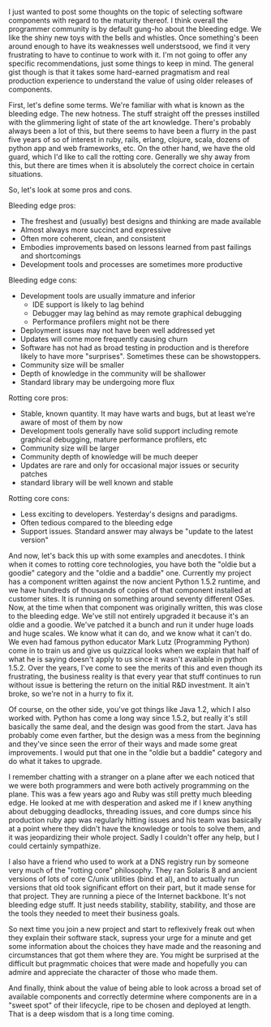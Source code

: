 I just wanted to post some thoughts on the topic of selecting software components with regard to the maturity thereof. I think overall the programmer community is by default gung-ho about the bleeding edge. We like the shiny new toys with the bells and whistles. Once something's been around enough to have its weaknesses well understsood, we find it very frustrating to have to continue to work with it. I'm not going to offer any specific recommendations, just some things to keep in mind. The general gist though is that it takes some hard-earned pragmatism and real production experience to understand the value of using older releases of components.

First, let's define some terms. We're familiar with what is known as the bleeding edge. The new hotness. The stuff straight off the presses instilled with the glimmering light of state of the art knowledge. There's probably always been a lot of this, but there seems to have been a flurry in the past five years of so of interest in ruby, rails, erlang, clojure, scala, dozens of python app and web frameworks, etc. On the other hand, we have the old guard, which I'd like to call the rotting core. Generally we shy away from this, but there are times when it is absolutely the correct choice in certain situations.

So, let's look at some pros and cons.

Bleeding edge pros:

*   The freshest and (usually) best designs and thinking are made available
*   Almost always more succinct and expressive
*   Often more coherent, clean, and consistent
*   Embodies improvements based on lessons learned from past failings and shortcomings
*   Development tools and processes are sometimes more productive

Bleeding edge cons:

*   Development tools are usually immature and inferior
    *   IDE support is likely to lag behind
    *   Debugger may lag behind as may remote graphical debugging
    *   Performance profilers might not be there
*   Deployment issues may not have been well addressed yet
*   Updates will come more frequently causing churn
*   Software has not had as broad testing in production and is therefore likely to have more "surprises". Sometimes these can be showstoppers.
*   Community size will be smaller
*   Depth of knowledge in the community will be shallower
*   Standard library may be undergoing more flux

Rotting core pros:

*   Stable, known quantity. It may have warts and bugs, but at least we're aware of most of them by now
*   Development tools generally have solid support including remote graphical debugging, mature performance profilers, etc
*   Community size will be larger
*   Community depth of knowledge will be much deeper
*   Updates are rare and only for occasional major issues or security patches
*   standard library will be well known and stable

Rotting core cons:

*   Less exciting to developers. Yesterday's designs and paradigms.
*   Often tedious compared to the bleeding edge
*   Support issues. Standard answer may always be "update to the latest version"

And now, let's back this up with some examples and anecdotes. I think when it comes to rotting core technologies, you have both the "oldie but a goodie" category and the "oldie and a baddie" one. Currently my project has a component written against the now ancient Python 1.5.2 runtime, and we have hundreds of thousands of copies of that component installed at customer sites. It is running on something around seventy different OSes. Now, at the time when that component was originally written, this was close to the bleeding edge. We've still not entirely upgraded it because it's an oldie and a goodie. We've patched it a bunch and run it under huge loads and huge scales. We know what it can do, and we know what it can't do. We even had famous python educator Mark Lutz (Programming Python) come in to train us and give us quizzical looks when we explain that half of what he is saying doesn't apply to us since it wasn't available in python 1.5.2\. Over the years, I've come to see the merits of this and even though its frustrating, the business reality is that every year that stuff continues to run without issue is bettering the return on the initial R&D investment. It ain't broke, so we're not in a hurry to fix it.

Of course, on the other side, you've got things like Java 1.2, which I also worked with. Python has come a long way since 1.5.2, but really it's still basically the same deal, and the design was good from the start. Java has probably come even farther, but the design was a mess from the beginning and they've since seen the error of their ways and made some great improvements. I would put that one in the "oldie but a baddie" category and do what it takes to upgrade.

I remember chatting with a stranger on a plane after we each noticed that we were both programmers and were both actively programming on the plane. This was a few years ago and Ruby was still pretty much bleeding edge. He looked at me with desperation and asked me if I knew anything about debugging deadlocks, threading issues, and core dumps since his production ruby app was regularly hitting issues and his team was basically at a point where they didn't have the knowledge or tools to solve them, and it was jeopardizing their whole project. Sadly I couldn't offer any help, but I could certainly sympathize.

I also have a friend who used to work at a DNS registry run by someone very much of the "rotting core" philosophy. They ran Solaris 8 and ancient versions of lots of core C/unix utilities (bind et al), and to actually run versions that old took significant effort on their part, but it made sense for that project. They are running a piece of the Internet backbone. It's not bleeding edge stuff. It just needs stability, stability, stability, and those are the tools they needed to meet their business goals.

So next time you join a new project and start to reflexively freak out when they explain their software stack, supress your urge for a minute and get some information about the choices they have made and the reasoning and circumstances that got them where they are. You might be surprised at the difficult but pragmmatic choices that were made and hopefully you can admire and appreciate the character of those who made them.

And finally, think about the value of being able to look across a broad set of available components and correctly determine where components are in a "sweet spot" of their lifecycle, ripe to be chosen and deployed at length. That is a deep wisdom that is a long time coming.